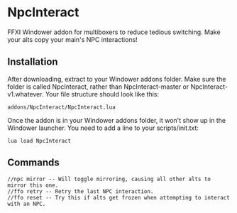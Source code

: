 # NpcInteract
FFXI Windower addon for multiboxers to reduce tedious switching. Make your alts copy your main's NPC interactions!

## Installation
After downloading, extract to your Windower addons folder. Make sure the folder is called NpcInteract, rather than NpcInteract-master or NpcInteract-v1.whatever. Your file structure should look like this:

    addons/NpcInteract/NpcInteract.lua

Once the addon is in your Windower addons folder, it won't show up in the Windower launcher. You need to add a line to your scripts/init.txt:

    lua load NpcInteract

## Commands

    //npc mirror -- Will toggle mirroring, causing all other alts to mirror this one.  
    //ffo retry -- Retry the last NPC interaction.  
    //ffo reset -- Try this if alts get frozen when attempting to interact with an NPC.  
